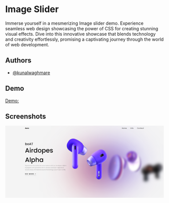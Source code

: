 
# Image Slider

Immerse yourself in a mesmerizing Image slider demo. Experience seamless web design showcasing the power of CSS for creating stunning visual effects. Dive into this innovative showcase that blends technology and creativity effortlessly, promising a captivating journey through the world of web development.

## Authors

- [@kunalwaghmare](https://www.github.com/kunal-1207)


## Demo

[Demo:](https://github.com/kunal-1207/image_slider/assets/66724637/e496aad3-cf09-4761-90eb-eb5f520f958c)



## Screenshots

![App Screenshot](https://github.com/kunal-1207/image_slider/blob/main/demo/Screenshot%202024-06-25%20182359.png)

